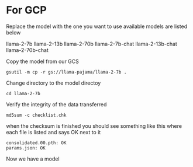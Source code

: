 # For GCP
Replace the model with the one you want to use available models are listed below

llama-2-7b
llama-2-13b
llama-2-70b
llama-2-7b-chat
llama-2-13b-chat
llama-2-70b-chat

Copy the model from our GCS 
```
gsutil -m cp -r gs://llama-pajama/llama-2-7b .
```
Change directory to the model directoy
```
cd llama-2-7b
```
Verify the integrity of the data transferred
```
md5sum -c checklist.chk
```
when the checksum is finished you should see something like this where each file is listed and says OK next to it
```
consolidated.00.pth: OK
params.json: OK
```

Now we have a model


